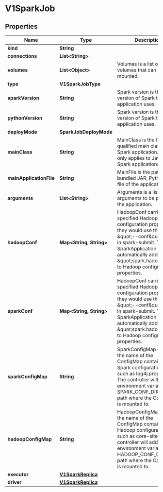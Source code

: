 

# V1SparkJob


## Properties

| Name | Type | Description | Notes |
|------------ | ------------- | ------------- | -------------|
|**kind** | **String** |  |  [optional] |
|**connections** | **List&lt;String&gt;** |  |  [optional] |
|**volumes** | **List&lt;Object&gt;** | Volumes is a list of volumes that can be mounted. |  [optional] |
|**type** | **V1SparkJobType** |  |  [optional] |
|**sparkVersion** | **String** | Spark version is the version of Spark the application uses. |  [optional] |
|**pythonVersion** | **String** | Spark version is the version of Spark the application uses. |  [optional] |
|**deployMode** | **SparkJobDeployMode** |  |  [optional] |
|**mainClass** | **String** | MainClass is the fully-qualified main class of the Spark application. This only applies to Java/Scala Spark applications. |  [optional] |
|**mainApplicationFile** | **String** | MainFile is the path to a bundled JAR, Python, or R file of the application. |  [optional] |
|**arguments** | **List&lt;String&gt;** | Arguments is a list of arguments to be passed to the application. |  [optional] |
|**hadoopConf** | **Map&lt;String, String&gt;** | HadoopConf carries user-specified Hadoop configuration properties as they would use the  the \&quot;--conf\&quot; option in spark-submit.  The SparkApplication controller automatically adds prefix \&quot;spark.hadoop.\&quot; to Hadoop configuration properties. |  [optional] |
|**sparkConf** | **Map&lt;String, String&gt;** | HadoopConf carries user-specified Hadoop configuration properties as they would use the  the \&quot;--conf\&quot; option in spark-submit.  The SparkApplication controller automatically adds prefix \&quot;spark.hadoop.\&quot; to Hadoop configuration properties. |  [optional] |
|**sparkConfigMap** | **String** | SparkConfigMap carries the name of the ConfigMap containing Spark configuration files such as log4j.properties. The controller will add environment variable SPARK_CONF_DIR to the path where the ConfigMap is mounted to. |  [optional] |
|**hadoopConfigMap** | **String** | HadoopConfigMap carries the name of the ConfigMap containing Hadoop configuration files such as core-site.xml. The controller will add environment variable HADOOP_CONF_DIR to the path where the ConfigMap is mounted to. |  [optional] |
|**executor** | [**V1SparkReplica**](V1SparkReplica.md) |  |  [optional] |
|**driver** | [**V1SparkReplica**](V1SparkReplica.md) |  |  [optional] |



